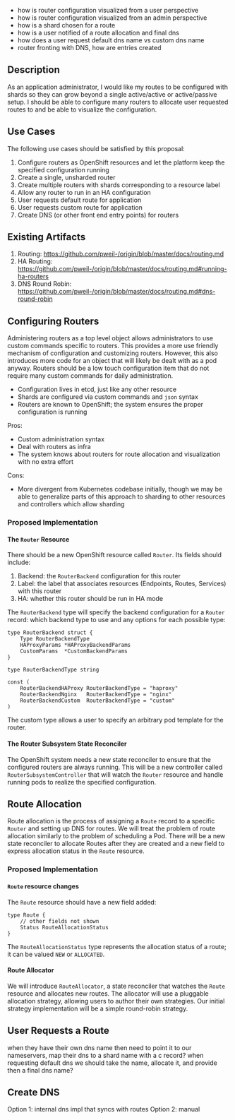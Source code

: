 - how is router configuration visualized from a user perspective
- how is router configuration visualized from an admin perspective
- how is a shard chosen for a route
- how is a user notified of a route allocation and final dns
- how does a user request default dns name vs custom dns name
- router fronting with DNS, how are entries created

## Description

As an application administrator, I would like my routes to be configured with shards so they can
grow beyond a single active/active or active/passive setup.  I should be able to configure many
routers to allocate user requested routes to and be able to visualize the configuration.  

## Use Cases

The following use cases should be satisfied by this proposal:

1.  Configure routers as OpenShift resources and let the platform keep the specified configuration
    running
1.  Create a single, unsharded router
1.  Create multiple routers with shards corresponding to a resource label
1.  Allow any router to run in an HA configuration
1.  User requests default route for application
1.  User requests custom route for application
1.  Create DNS (or other front end entry points) for routers

## Existing Artifacts

1.  Routing: https://github.com/pweil-/origin/blob/master/docs/routing.md
1.  HA Routing: https://github.com/pweil-/origin/blob/master/docs/routing.md#running-ha-routers
1.  DNS Round Robin: https://github.com/pweil-/origin/blob/master/docs/routing.md#dns-round-robin

## Configuring Routers

Administering routers as a top level object allows administrators to use custom commands specific
to routers.  This provides a more use friendly mechanism of configuration and customizing routers.
However, this also introduces more code for  an object that will likely be dealt with as a pod
anyway.  Routers should be a low touch configuration item that do not require many custom commands
for daily administration.

- Configuration lives in etcd, just like any other resource
- Shards are configured via custom commands and `json` syntax
- Routers are known to OpenShift; the system ensures the proper configuration is running

Pros: 

- Custom administration syntax
- Deal with routers as infra
- The system knows about routers for route allocation and visualization with no extra effort

Cons: 

- More divergent from Kubernetes codebase initially, though we may be able to generalize parts of
  this approach to sharding to other resources and controllers which allow sharding

### Proposed Implementation

#### The `Router` Resource

There should be a new OpenShift resource called `Router`.  Its fields should include:

1.  Backend: the `RouterBackend` configuration for this router
2.  Label: the label that associates resources (Endpoints, Routes, Services) with this router
3.  HA: whether this router should be run in HA mode

The `RouterBackend` type will specify the backend configuration for a `Router` record: which
backend type to use and any options for each possible type:

    type RouterBackend struct {
    	Type RouterBackendType
    	HAProxyParams *HAProxyBackendParams
    	CustomParams  *CustomBackendParams
    }

    type RouterBackendType string

    const (
        RouterBackendHAProxy RouterBackendType = "haproxy"
        RouterBackendNginx   RouterBackendType = "nginx"
        RouterBackendCustom  RouterBackendType = "custom"
    )

The custom type allows a user to specify an arbitrary pod template for the router.

#### The Router Subsystem State Reconciler

The OpenShift system needs a new state reconciler to ensure that the configured routers are
always running.  This will be a new controller called `RouterSubsystemController` that will watch
the `Router` resource and handle running pods to realize the specified configuration.

## Route Allocation

Route allocation is the process of assigning a `Route` record to a specific `Router` and setting up
DNS for routes.  We will treat the problem of route allocation similarly to the problem of
scheduling a Pod.  There will be a new state reconciler to allocate Routes after they are created
and a new field to express allocation status in the `Route` resource.

### Proposed Implementation

#### `Route` resource changes

The `Route` resource should have a new field added:

    type Route {
    	// other fields not shown
    	Status RouteAllocationStatus
    }

The `RouteAllocationStatus` type represents the allocation status of a route; it can be valued
`NEW` or `ALLOCATED`.

#### Route Allocator

We will introduce `RouteAllocator`, a state reconciler that watches the `Route` resource and allocates new routes.
The allocator will use a pluggable allocation strategy, allowing users to author their own strategies.
Our initial strategy implementation will be a simple round-robin strategy.

## User Requests a Route

when they have their own dns name then need to point it to our nameservers, map their dns to a shard name with a c record?
when requesting default dns we should take the name, allocate it, and provide then a final dns name?


## Create DNS

Option 1: internal dns impl that syncs with routes
Option 2: manual 


